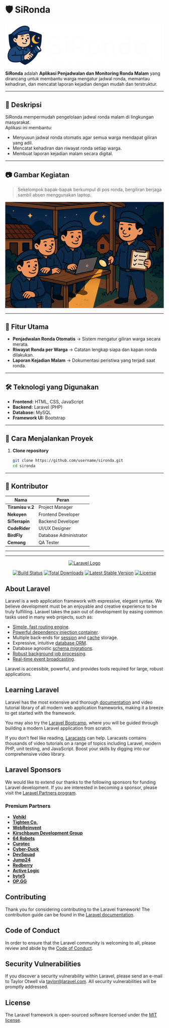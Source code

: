 # 🛡️ SiRonda

![SiRonda Logo](./public/assets/icon/LogoNav_sironda.png)

**SiRonda** adalah **Aplikasi Penjadwalan dan Monitoring Ronda Malam** yang dirancang untuk membantu warga mengatur jadwal ronda, memantau kehadiran, dan mencatat laporan kejadian dengan mudah dan terstruktur.

---

## 📖 Deskripsi
SiRonda mempermudah pengelolaan jadwal ronda malam di lingkungan masyarakat.  
Aplikasi ini membantu:
- Menyusun jadwal ronda otomatis agar semua warga mendapat giliran yang adil.
- Mencatat kehadiran dan riwayat ronda setiap warga.
- Membuat laporan kejadian malam secara digital.

---

## 📷 Gambar Kegiatan
> Sekelompok bapak-bapak berkumpul di pos ronda, bergiliran berjaga sambil absen menggunakan laptop.

![Kegiatan Ronda](./public/assets/images/kegiatan_ronda.png)

---

## 🚀 Fitur Utama
- **Penjadwalan Ronda Otomatis** → Sistem mengatur giliran warga secara merata.
- **Riwayat Ronda per Warga** → Catatan lengkap siapa dan kapan ronda dilakukan.
- **Laporan Kejadian Malam** → Dokumentasi peristiwa yang terjadi saat ronda.

---

## 🛠️ Teknologi yang Digunakan
- **Frontend:** HTML, CSS, JavaScript
- **Backend:** Laravel (PHP)
- **Database:** MySQL
- **Framework UI:** Bootstrap

---

## 📌 Cara Menjalankan Proyek
1. **Clone repository**
   ```bash
   git clone https://github.com/username/sironda.git
   cd sironda

---

## 👥 Kontributor

   | Nama           | Peran                  |
   |----------------|------------------------|
   | **Tiramisu v.2** | Project Manager        |
   | **Nekoyen**      | Frontend Developer     |
   | **SiTerrapin**   | Backend Developer      |
   | **CodeRider**    | UI/UX Designer         |
   | **BirdFly**      | Database Administrator |
   | **Cemong**        | QA Tester              |

---
---
<p align="center"><a href="https://laravel.com" target="_blank"><img src="https://raw.githubusercontent.com/laravel/art/master/logo-lockup/5%20SVG/2%20CMYK/1%20Full%20Color/laravel-logolockup-cmyk-red.svg" width="400" alt="Laravel Logo"></a></p>

<p align="center">
<a href="https://github.com/laravel/framework/actions"><img src="https://github.com/laravel/framework/workflows/tests/badge.svg" alt="Build Status"></a>
<a href="https://packagist.org/packages/laravel/framework"><img src="https://img.shields.io/packagist/dt/laravel/framework" alt="Total Downloads"></a>
<a href="https://packagist.org/packages/laravel/framework"><img src="https://img.shields.io/packagist/v/laravel/framework" alt="Latest Stable Version"></a>
<a href="https://packagist.org/packages/laravel/framework"><img src="https://img.shields.io/packagist/l/laravel/framework" alt="License"></a>
</p>

## About Laravel

Laravel is a web application framework with expressive, elegant syntax. We believe development must be an enjoyable and creative experience to be truly fulfilling. Laravel takes the pain out of development by easing common tasks used in many web projects, such as:

- [Simple, fast routing engine](https://laravel.com/docs/routing).
- [Powerful dependency injection container](https://laravel.com/docs/container).
- Multiple back-ends for [session](https://laravel.com/docs/session) and [cache](https://laravel.com/docs/cache) storage.
- Expressive, intuitive [database ORM](https://laravel.com/docs/eloquent).
- Database agnostic [schema migrations](https://laravel.com/docs/migrations).
- [Robust background job processing](https://laravel.com/docs/queues).
- [Real-time event broadcasting](https://laravel.com/docs/broadcasting).

Laravel is accessible, powerful, and provides tools required for large, robust applications.

## Learning Laravel

Laravel has the most extensive and thorough [documentation](https://laravel.com/docs) and video tutorial library of all modern web application frameworks, making it a breeze to get started with the framework.

You may also try the [Laravel Bootcamp](https://bootcamp.laravel.com), where you will be guided through building a modern Laravel application from scratch.

If you don't feel like reading, [Laracasts](https://laracasts.com) can help. Laracasts contains thousands of video tutorials on a range of topics including Laravel, modern PHP, unit testing, and JavaScript. Boost your skills by digging into our comprehensive video library.

## Laravel Sponsors

We would like to extend our thanks to the following sponsors for funding Laravel development. If you are interested in becoming a sponsor, please visit the [Laravel Partners program](https://partners.laravel.com).

### Premium Partners

- **[Vehikl](https://vehikl.com/)**
- **[Tighten Co.](https://tighten.co)**
- **[WebReinvent](https://webreinvent.com/)**
- **[Kirschbaum Development Group](https://kirschbaumdevelopment.com)**
- **[64 Robots](https://64robots.com)**
- **[Curotec](https://www.curotec.com/services/technologies/laravel/)**
- **[Cyber-Duck](https://cyber-duck.co.uk)**
- **[DevSquad](https://devsquad.com/hire-laravel-developers)**
- **[Jump24](https://jump24.co.uk)**
- **[Redberry](https://redberry.international/laravel/)**
- **[Active Logic](https://activelogic.com)**
- **[byte5](https://byte5.de)**
- **[OP.GG](https://op.gg)**

## Contributing

Thank you for considering contributing to the Laravel framework! The contribution guide can be found in the [Laravel documentation](https://laravel.com/docs/contributions).

## Code of Conduct

In order to ensure that the Laravel community is welcoming to all, please review and abide by the [Code of Conduct](https://laravel.com/docs/contributions#code-of-conduct).

## Security Vulnerabilities

If you discover a security vulnerability within Laravel, please send an e-mail to Taylor Otwell via [taylor@laravel.com](mailto:taylor@laravel.com). All security vulnerabilities will be promptly addressed.

## License

The Laravel framework is open-sourced software licensed under the [MIT license](https://opensource.org/licenses/MIT).
